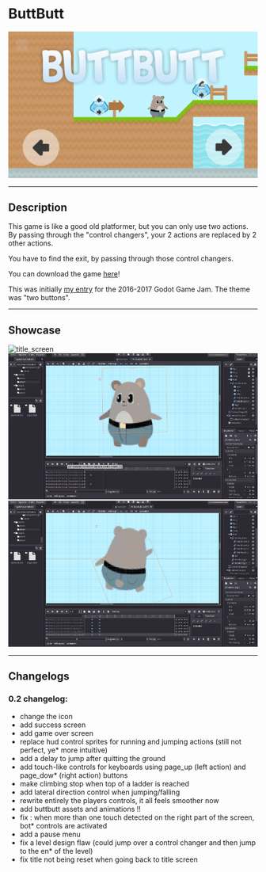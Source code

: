 # ButtButt

![Title](previews/Title_v0.2.png)

____________________________
## Description

This game is like a good old platformer, but you can only use two actions. By passing through the "control changers", your 2 actions are replaced by 2 other actions.

You have to find the exit, by passing through those control changers.

You can download the game [here](https://non0w.itch.io/buttbutt)!

This was initially [my entry](https://itch.io/jam/godotjam122016/rate/116179) for the 2016-2017 Godot Game Jam. The theme was "two buttons".

____________________________
## Showcase

![title_screen](previews/v0.2_preview.gif)
![animations](previews/animations.gif)
![shake_your_BUTTY](previews/shake_your_BUTTY.gif)

_____________________________
## Changelogs

### 0.2 changelog:
* change the icon
* add success screen
* add game over screen
* replace hud control sprites for running and jumping actions (still not perfect, ye* more intuitive)
* add a delay to jump after quitting the ground
* add touch-like controls for keyboards using page_up (left action) and page_dow* (right action) buttons
* make climbing stop when top of a ladder is reached
* add lateral direction control when jumping/falling
* rewrite entirely the players controls, it all feels smoother now
* add buttbutt assets and animations !!
* fix : when more than one touch detected on the right part of the screen, bot* controls are activated
* add a pause menu
* fix a level design flaw (could jump over a control changer and then jump to the en* of the level)
* fix title not being reset when going back to title screen
